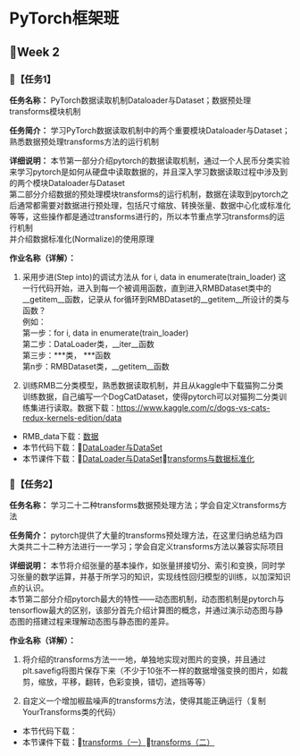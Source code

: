 # PyTorch框架班 

## 🎯Week 2

### 🛴【任务1】

**任务名称：**
PyTorch数据读取机制Dataloader与Dataset；数据预处理transforms模块机制

**任务简介：**
学习PyTorch数据读取机制中的两个重要模块Dataloader与Dataset；熟悉数据预处理transforms方法的运行机制

**详细说明：**
本节第一部分介绍pytorch的数据读取机制，通过一个人民币分类实验来学习pytorch是如何从硬盘中读取数据的，并且深入学习数据读取过程中涉及到的两个模块Dataloader与Dataset    
第二部分介绍数据的预处理模块transforms的运行机制，数据在读取到pytorch之后通常都需要对数据进行预处理，包括尺寸缩放、转换张量、数据中心化或标准化等等，这些操作都是通过transforms进行的，所以本节重点学习transforms的运行机制  
并介绍数据标准化(Normalize)的使用原理

**作业名称（详解）：**
1. 采用步进(Step into)的调试方法从 for i, data in enumerate(train_loader) 这一行代码开始，进入到每一个被调用函数，直到进入RMBDataset类中的__getitem__函数，记录从 for循环到RMBDataset的__getitem__所设计的类与函数？  
例如：  
第一步：for i, data in enumerate(train_loader)  
第二步：DataLoader类，__iter__函数  
第三步：***类， ***函数  
第n步：RMBDataset类，__getitem__函数  

2. 训练RMB二分类模型，熟悉数据读取机制，并且从kaggle中下载猫狗二分类训练数据，自己编写一个DogCatDataset，使得pytorch可以对猫狗二分类训练集进行读取。数据下载：https://www.kaggle.com/c/dogs-vs-cats-redux-kernels-edition/data
- RMB_data下载：[数据](https://github.com/JansonYuan/Pytorch-Camp/blob/master/%E4%BB%A3%E7%A0%81%E5%90%88%E9%9B%86/02-01-%E6%95%B0%E6%8D%AE-RMB_data.rar)
- 本节代码下载：🥠[DataLoader与DataSet](https://github.com/JansonYuan/Pytorch-Camp/tree/master/%E4%BB%A3%E7%A0%81%E5%90%88%E9%9B%86/02-01-DataLoader%E4%B8%8EDataset/02-01-DataLoader%E4%B8%8EDataset)
- 本节课件下载：🥠[DataLoader与DataSet](https://github.com/JansonYuan/Pytorch-Camp/blob/master/%E8%AF%BE%E4%BB%B6%E5%90%88%E9%9B%86/02-01-ppt-DataLoader%E4%B8%8EDataSet.pdf)🍺[transforms与数据标准化](https://github.com/JansonYuan/Pytorch-Camp/blob/master/%E8%AF%BE%E4%BB%B6%E5%90%88%E9%9B%86/02-02-ppt-transforms%E4%B8%8E%E6%95%B0%E6%8D%AE%E6%A0%87%E5%87%86%E5%8C%96.pdf)

### 🛴【任务2】

**任务名称：**
学习二十二种transforms数据预处理方法；学会自定义transforms方法

**任务简介：**
pytorch提供了大量的transforms预处理方法，在这里归纳总结为四大类共二十二种方法进行一一学习；学会自定义transforms方法以兼容实际项目

**详细说明：**
本节将介绍张量的基本操作，如张量拼接切分、索引和变换，同时学习张量的数学运算，并基于所学习的知识，实现线性回归模型的训练，以加深知识点的认识。  
本节第二部分介绍pytorch最大的特性——动态图机制，动态图机制是pytorch与tensorflow最大的区别，该部分首先介绍计算图的概念，并通过演示动态图与静态图的搭建过程来理解动态图与静态图的差异。

**作业名称（详解）：**
1. 将介绍的transforms方法一一地，单独地实现对图片的变换，并且通过plt.savefig将图片保存下来（不少于10张不一样的数据增强变换的图片，如裁剪，缩放，平移，翻转，色彩变换，错切，遮挡等等）

2. 自定义一个增加椒盐噪声的transforms方法，使得其能正确运行（复制YourTransforms类的代码）
- 本节代码下载：
- 本节课件下载：🍻[transforms（一）](https://github.com/JansonYuan/Pytorch-Camp/blob/master/%E8%AF%BE%E4%BB%B6%E5%90%88%E9%9B%86/02-03-ppt-transforms%EF%BC%88%E4%B8%80%EF%BC%89.pdf)🍻[transforms（二）](https://github.com/JansonYuan/Pytorch-Camp/blob/master/%E8%AF%BE%E4%BB%B6%E5%90%88%E9%9B%86/02-04-ppt-transforms%EF%BC%88%E4%BA%8C%EF%BC%89.pdf)



